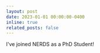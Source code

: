```yaml
---
layout: post
date: 2023-01-01 00:00:00-0400
inline: true
related_posts: false
---
```


I've joined NERDS as a PhD Student!